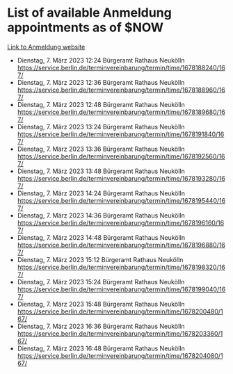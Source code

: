 # List of available Anmeldung appointments as of $NOW
[Link to Anmeldung website](https://service.berlin.de/terminvereinbarung/termin/tag.php?termin=1&anliegen[]=120686&dienstleisterlist=122210,122217,327316,122219,327312,122227,327314,122231,327346,122243,327348,122254,122252,329742,122260,329745,122262,329748,122271,327278,122273,327274,122277,327276,330436,122280,327294,122282,327290,122284,327292,122291,327270,122285,327266,122286,327264,122296,327268,150230,329760,122297,327286,122294,327284,122312,329763,122314,329775,122304,327330,122311,327334,122309,327332,317869,122281,327352,122279,329772,122283,122276,327324,122274,327326,122267,329766,122246,327318,122251,327320,122257,327322,122208,327298,122226,327300&herkunft=http%3A%2F%2Fservice.berlin.de%2Fdienstleistung%2F120686%2F)
- Dienstag, 7. März 2023 12:24 Bürgeramt Rathaus Neukölln https://service.berlin.de/terminvereinbarung/termin/time/1678188240/167/
- Dienstag, 7. März 2023 12:36 Bürgeramt Rathaus Neukölln https://service.berlin.de/terminvereinbarung/termin/time/1678188960/167/
- Dienstag, 7. März 2023 12:48 Bürgeramt Rathaus Neukölln https://service.berlin.de/terminvereinbarung/termin/time/1678189680/167/
- Dienstag, 7. März 2023 13:24 Bürgeramt Rathaus Neukölln https://service.berlin.de/terminvereinbarung/termin/time/1678191840/167/
- Dienstag, 7. März 2023 13:36 Bürgeramt Rathaus Neukölln https://service.berlin.de/terminvereinbarung/termin/time/1678192560/167/
- Dienstag, 7. März 2023 13:48 Bürgeramt Rathaus Neukölln https://service.berlin.de/terminvereinbarung/termin/time/1678193280/167/
- Dienstag, 7. März 2023 14:24 Bürgeramt Rathaus Neukölln https://service.berlin.de/terminvereinbarung/termin/time/1678195440/167/
- Dienstag, 7. März 2023 14:36 Bürgeramt Rathaus Neukölln https://service.berlin.de/terminvereinbarung/termin/time/1678196160/167/
- Dienstag, 7. März 2023 14:48 Bürgeramt Rathaus Neukölln https://service.berlin.de/terminvereinbarung/termin/time/1678196880/167/
- Dienstag, 7. März 2023 15:12 Bürgeramt Rathaus Neukölln https://service.berlin.de/terminvereinbarung/termin/time/1678198320/167/
- Dienstag, 7. März 2023 15:24 Bürgeramt Rathaus Neukölln https://service.berlin.de/terminvereinbarung/termin/time/1678199040/167/
- Dienstag, 7. März 2023 15:48 Bürgeramt Rathaus Neukölln https://service.berlin.de/terminvereinbarung/termin/time/1678200480/167/
- Dienstag, 7. März 2023 16:36 Bürgeramt Rathaus Neukölln https://service.berlin.de/terminvereinbarung/termin/time/1678203360/167/
- Dienstag, 7. März 2023 16:48 Bürgeramt Rathaus Neukölln https://service.berlin.de/terminvereinbarung/termin/time/1678204080/167/
